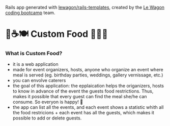 Rails app generated with [lewagon/rails-templates](https://github.com/lewagon/rails-templates), created by the [Le Wagon coding bootcamp](https://www.lewagon.com) team.

# 🥐☕️🍽 Custom Food 🥪🍷🍰
### What is Custom Food?
- it is a web application
- made for event organizers, hosts, anyone who organize an event where meal is served (eg. birthday parties, weddings, gallery vernissage, etc.)
- you can envolve caterers
- the goal of this application: the epplaication helps the origanizers, hosts to know in advance of the event the guests food restrictions. Thus, makes it possible that every guest can find the meal she/he can consume. So everyon is happy! 🎉
- the app can list all the events, and each event shows a statistic whith all the food restricions + each event has all the guests, which makes it possible to add or delete guests.
